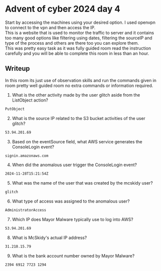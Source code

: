 # Advent of cyber 2024 day 4
Start by accessing the machines using your desired option. I used openvpn to connect to the vpn and then access the IP.<br>
This is a website that is used to monitor the traffic to server and it contains too many good options like filtering using dates, filtering the sourceIP and type of the process and others are there too you can explore them.<br>
This was pretty easy task as it was fully guided room read the instruction carefully and you will be able to complete this room in less than an hour. <br> 

## Writeup
In this room its just use of observation skills and run the commands given in room pretty well guided room no extra commands or information required.<br>


1. What is the other activity made by the user glitch aside from the ListObject action?
```bash
PutObject
```
2. What is the source IP related to the S3 bucket activities of the user glitch?
```bash
53.94.201.69
```
3. Based on the eventSource field, what AWS service generates the ConsoleLogin event?
```bash
signin.amazonaws.com
```
4. When did the anomalous user trigger the ConsoleLogin event?
```bash
2024-11-28T15:21:54Z
```
5. What was the name of the user that was created by the mcskidy user?
```bash
glitch
```
6. What type of access was assigned to the anomalous user?
```bash
AdministratorAccess
```
7. Which IP does Mayor Malware typically use to log into AWS?
```bash
53.94.201.69
```
8. What is McSkidy's actual IP address?
```bash
31.210.15.79
```
9. What is the bank account number owned by Mayor Malware?
```bash
2394 6912 7723 1294
```
